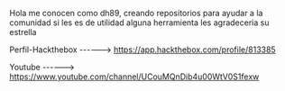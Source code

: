 Hola me conocen como dh89, creando repositorios para ayudar a la comunidad si les es de utilidad alguna herramienta les agradeceria su estrella

Perfil-Hackthebox ------>   https://app.hackthebox.com/profile/813385

Youtube   ------>   https://www.youtube.com/channel/UCouMQnDib4u00WtV0S1fexw
<!---
--->
